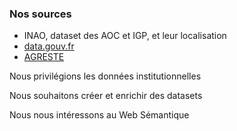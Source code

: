 ### Nos sources

- INAO, dataset des AOC et IGP, et leur localisation
- [data.gouv.fr](http://data.gouv.fr)
- [AGRESTE](http://agreste.agriculture.gouv.fr/)

Nous privilégions les données institutionnelles

Nous souhaitons créer et enrichir des datasets

Nous nous intéressons au Web Sémantique
